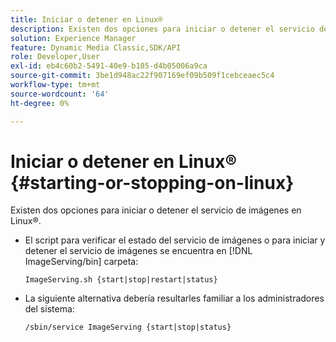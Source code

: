 ```yaml
---
title: Iniciar o detener en Linux®
description: Existen dos opciones para iniciar o detener el servicio de imágenes en Linux®.
solution: Experience Manager
feature: Dynamic Media Classic,SDK/API
role: Developer,User
exl-id: eb4c60b2-5491-40e9-b105-d4b05006a9ca
source-git-commit: 3be1d948ac22f907169ef09b509f1cebceaec5c4
workflow-type: tm+mt
source-wordcount: '64'
ht-degree: 0%

---
```


# Iniciar o detener en Linux® {#starting-or-stopping-on-linux}

Existen dos opciones para iniciar o detener el servicio de imágenes en Linux®.

* El script para verificar el estado del servicio de imágenes o para iniciar y detener el servicio de imágenes se encuentra en [!DNL ImageServing/bin] carpeta:

   `ImageServing.sh {start|stop|restart|status}`
* La siguiente alternativa debería resultarles familiar a los administradores del sistema:

   `/sbin/service ImageServing {start|stop|status}`
